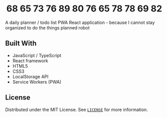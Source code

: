 <h1 align="center">68 65 73 76 89  80 76 65 78 78 69 82</h1>

A daily planner / todo list PWA React application - because I cannot stay organized to do the things planned robot

## Built With
- JavaScript / TypeScript
- React framework
- HTML5
- CSS3
- LocalStorage API
- Service Workers (PWA)

## License

Distributed under the MIT License. See [`LICENSE`](./LICENSE) for more information.
